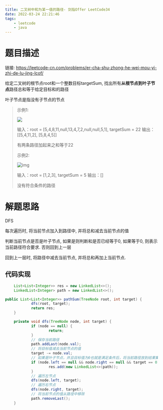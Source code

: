 ```yaml
---
title: 二叉树中和为某一值的路径- 剑指Offer LeetCode34
date: 2022-03-24 22:21:46
tags: 
	- leetcode
	- java
---
```


# 题目描述

链接: https://leetcode-cn.com/problems/er-cha-shu-zhong-he-wei-mou-yi-zhi-de-lu-jing-lcof/

给定二叉树的根节点root和一个整数目标targetSum, 找出所有**从根节点到叶子节点**路径总和等于给定目标和的路径

叶子节点是指没有子节点的节点

> 示例1: 
>
> ![](https://assets.leetcode.com/uploads/2021/01/18/pathsumii1.jpg)
>
> 输入：root = [5,4,8,11,null,13,4,7,2,null,null,5,1], targetSum = 22
> 		输出：[[5,4,11,2], [5,8,4,5]]
>
> 有两条路径加起来之和等于22
>
> 示例2:
>
> ![img](https://assets.leetcode.com/uploads/2021/01/18/pathsum2.jpg)
>
> 输入：root = [1,2,3], targetSum = 5
> 		输出：[] 
>
> 没有符合条件的路径

<!--more-->

# 解题思路

DFS

每次遍历时, 将当前节点加入到路径中, 并将总和减去当前节点的值

判断当前节点是否是叶子节点, 如果是则判断和是否已经等于0, 如果等于0, 则表示当前路径符合要求. 否则回到上一层

回到上一层时, 将路径中减去当前节点, 并将总和再加上当前节点.

## 代码实现

```java
	List<List<Integer>> res = new LinkedList<>();
	LinkedList<Integer> path = new LinkedList<>();

public List<List<Integer>> pathSum(TreeNode root, int target) {
    		dfs(root, target);
		    return res;
	}

	private void dfs(TreeNode node, int target) {
		    if (node == null) {
        			return;
    		}
		    // 保存当前路径
    		path.addLast(node.val);
		    // 将目标值减去当前节点的值
    		target -= node.val;
		    // 如果是叶子节点，并且目标值为0也就是满足条件后，将当前路径放到结果集合中
    		if (node.left == null && node.right == null && target == 0) {
			        res.add(new LinkedList<>(path));
		    }
    		// 遍历左节点
    		dfs(node.left, target);
		    // 遍历右节点
    		dfs(node.right, target);
    		// 将当前节点的值从路径中移除
		    path.removeLast();
	}
```



